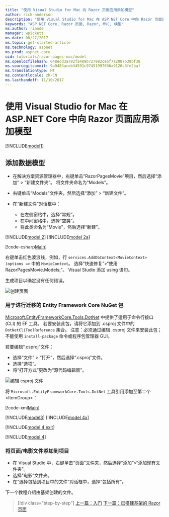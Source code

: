 ```yaml
---
title: "使用 Visual Studio for Mac 向 Razor 页面应用添加模型"
author: rick-anderson
description: "使用 Visual Studio for Mac 在 ASP.NET Core 中向 Razor 页面应用添加模型"
keywords: "ASP.NET Core, Razor 页面, Razor, MVC, 模型"
ms.author: riande
manager: wpickett
ms.date: 08/27/2017
ms.topic: get-started-article
ms.technology: aspnet
ms.prod: aspnet-core
uid: tutorials/razor-pages-mac/model
ms.openlocfilehash: 648ecd3a782fa489b727982ce5f7a2087539bf38
ms.sourcegitcommit: 9a9483aceb34591c97451997036a9120c3fe2baf
ms.translationtype: HT
ms.contentlocale: zh-CN
ms.lasthandoff: 11/10/2017
---
```

# <a name="adding-a-model-to-a-razor-pages-app-in-aspnet-core-with-visual-studio-for-mac"></a>使用 Visual Studio for Mac 在 ASP.NET Core 中向 Razor 页面应用添加模型

[!INCLUDE[model1](../../includes/RP/model1.md)]

## <a name="add-a-data-model"></a>添加数据模型

* 在解决方案资源管理器中，右键单击“RazorPagesMovie”项目，然后选择“添加” > “新建文件夹”。 将文件夹命名为“Models”。
* 右键单击“Models”文件夹，然后选择“添加” > “新建文件”。
* 在“新建文件”对话框中：

  * 在左侧窗格中，选择“常规”。
  * 在中间窗格中，选择“空类”。
  * 将此类命名为“Movie”，然后选择“新建”。

[!INCLUDE[model 2](../../includes/RP/model2.md)]
[!INCLUDE[model 2a](../../includes/RP/model2a.md)]

[!code-csharp[Main](../../tutorials/razor-pages/razor-pages-start/sample/RazorPagesMovie/Startup.cs?name=snippet_ConfigureServices2&highlight=3-6)]

右键单击红色波浪线，例如，行 `services.AddDbContext<MovieContext>(options =>` 中的 `MovieContext`。 选择“快速修复”>“使用RazorPagesMovie.Models;”。 Visual Studio 添加 using 语句。

生成项目以确定没有任何错误。

![创建页面](model/red.png)

### <a name="entity-framework-core-nuget-packages-for-migrations"></a>用于进行迁移的 Entity Framework Core NuGet 包

[Microsoft.EntityFrameworkCore.Tools.DotNet](https://www.nuget.org/packages/Microsoft.EntityFrameworkCore.Tools.DotNet) 中提供了适用于命令行接口 (CLI) 的 EF 工具。 若要安装此包，请将它添加到 .csproj 文件中的 `DotNetCliToolReference` 集合。 注意：必须通过编辑 .csproj 文件来安装此包；不能使用 `install-package` 命令或程序包管理器 GUI。

若要编辑“.csproj”文件：

* 选择“文件” > “打开”，然后选择“.csproj”文件。
* 选择“选项”。
* 将“打开方式”更改为“源代码编辑器”。

![编辑 csproj 文件](model/csproj.png)

将 `Microsoft.EntityFrameworkCore.Tools.DotNet` 工具引用添加至第二个 \<ItemGroup>：

[!code-xml[Main](../../tutorials/razor-pages/razor-pages-start/snapshot_cli_sample/RazorPagesMovie/RazorPagesMovie.cli.csproj?range=12-16&highlight=4)]

[!INCLUDE[model3](../../includes/RP/model3.md)]
[!INCLUDE[model 4x](../../includes/RP/model4x.md)]

[!INCLUDE[model 4 exit](../../includes/RP/model4exit.md)]

[!INCLUDE[model 4](../../includes/RP/model4.md)]

### <a name="add-the-pagesmovies-files-to-the-project"></a>将页面/电影文件添加到项目

* 在 Visual Studio 中，右键单击“页面”文件夹，然后选择“添加”>“添加现有文件夹”。
* 选择“电影”文件夹。
* 在“选择包括到项目中的文件”对话框中，选择“包括所有”。

下一个教程介绍由基架创建的文件。

>[!div class="step-by-step"]
[上一篇：入门](xref:tutorials/razor-pages-mac/razor-pages-start)
[下一篇：已搭建基架的 Razor 页面](xref:tutorials/razor-pages/page)
